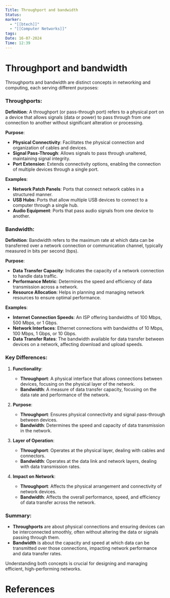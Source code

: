 ```yaml
---
Title: Throughport and bandwidth
Status: 
marker:
  - "[[btech]]"
  - "[[Computer Networks]]"
tags: 
Date: 16-07-2024
Time: 12:39
---
```

# Throughport and bandwidth


Throughports and bandwidth are distinct concepts in networking and computing, each serving different purposes:

### Throughports:

**Definition**: A throughport (or pass-through port) refers to a physical port on a device that allows signals (data or power) to pass through from one connection to another without significant alteration or processing.

**Purpose**:
- **Physical Connectivity**: Facilitates the physical connection and organization of cables and devices.
- **Signal Pass-Through**: Allows signals to pass through unaltered, maintaining signal integrity.
- **Port Extension**: Extends connectivity options, enabling the connection of multiple devices through a single port.

**Examples**:
- **Network Patch Panels**: Ports that connect network cables in a structured manner.
- **USB Hubs**: Ports that allow multiple USB devices to connect to a computer through a single hub.
- **Audio Equipment**: Ports that pass audio signals from one device to another.

### Bandwidth:

**Definition**: Bandwidth refers to the maximum rate at which data can be transferred over a network connection or communication channel, typically measured in bits per second (bps).

**Purpose**:
- **Data Transfer Capacity**: Indicates the capacity of a network connection to handle data traffic.
- **Performance Metric**: Determines the speed and efficiency of data transmission across a network.
- **Resource Allocation**: Helps in planning and managing network resources to ensure optimal performance.

**Examples**:
- **Internet Connection Speeds**: An ISP offering bandwidths of 100 Mbps, 500 Mbps, or 1 Gbps.
- **Network Interfaces**: Ethernet connections with bandwidths of 10 Mbps, 100 Mbps, 1 Gbps, or 10 Gbps.
- **Data Transfer Rates**: The bandwidth available for data transfer between devices on a network, affecting download and upload speeds.

### Key Differences:

1. **Functionality**:
   - **Throughport**: A physical interface that allows connections between devices, focusing on the physical layer of the network.
   - **Bandwidth**: A measure of data transfer capacity, focusing on the data rate and performance of the network.

2. **Purpose**:
   - **Throughport**: Ensures physical connectivity and signal pass-through between devices.
   - **Bandwidth**: Determines the speed and capacity of data transmission in the network.

3. **Layer of Operation**:
   - **Throughport**: Operates at the physical layer, dealing with cables and connectors.
   - **Bandwidth**: Operates at the data link and network layers, dealing with data transmission rates.

4. **Impact on Network**:
   - **Throughport**: Affects the physical arrangement and connectivity of network devices.
   - **Bandwidth**: Affects the overall performance, speed, and efficiency of data transfer across the network.

### Summary:

- **Throughports** are about physical connections and ensuring devices can be interconnected smoothly, often without altering the data or signals passing through them.
- **Bandwidth** is about the capacity and speed at which data can be transmitted over those connections, impacting network performance and data transfer rates.

Understanding both concepts is crucial for designing and managing efficient, high-performing networks.
# References

